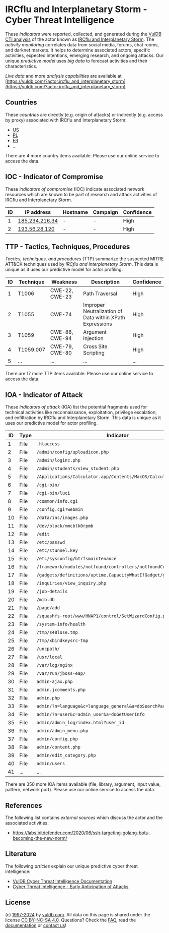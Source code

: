 # IRCflu and Interplanetary Storm - Cyber Threat Intelligence

These _indicators_ were reported, collected, and generated during the [VulDB CTI analysis](https://vuldb.com/?kb.cti) of the actor known as [IRCflu and Interplanetary Storm](https://vuldb.com/?actor.ircflu_and_interplanetary_storm). The _activity monitoring_ correlates data from social media, forums, chat rooms, and darknet markets. It helps to determine associated actors, specific activities, expected intentions, emerging research, and ongoing attacks. Our unique _predictive model_ uses _big data_ to forecast activities and their characteristics.

_Live data_ and more _analysis capabilities_ are available at [https://vuldb.com/?actor.ircflu_and_interplanetary_storm](https://vuldb.com/?actor.ircflu_and_interplanetary_storm)

## Countries

These _countries_ are directly (e.g. origin of attacks) or indirectly (e.g. access by proxy) associated with IRCflu and Interplanetary Storm:

* [US](https://vuldb.com/?country.us)
* [PL](https://vuldb.com/?country.pl)
* [FR](https://vuldb.com/?country.fr)
* ...

There are 4 more country items available. Please use our online service to access the data.

## IOC - Indicator of Compromise

These _indicators of compromise_ (IOC) indicate associated network resources which are known to be part of research and attack activities of IRCflu and Interplanetary Storm.

ID | IP address | Hostname | Campaign | Confidence
-- | ---------- | -------- | -------- | ----------
1 | [185.234.216.34](https://vuldb.com/?ip.185.234.216.34) | - | - | High
2 | [193.56.28.120](https://vuldb.com/?ip.193.56.28.120) | - | - | High

## TTP - Tactics, Techniques, Procedures

_Tactics, techniques, and procedures_ (TTP) summarize the suspected MITRE ATT&CK techniques used by _IRCflu and Interplanetary Storm_. This data is unique as it uses our predictive model for actor profiling.

ID | Technique | Weakness | Description | Confidence
-- | --------- | -------- | ----------- | ----------
1 | T1006 | CWE-22, CWE-23 | Path Traversal | High
2 | T1055 | CWE-74 | Improper Neutralization of Data within XPath Expressions | High
3 | T1059 | CWE-88, CWE-94 | Argument Injection | High
4 | T1059.007 | CWE-79, CWE-80 | Cross Site Scripting | High
5 | ... | ... | ... | ...

There are 17 more TTP items available. Please use our online service to access the data.

## IOA - Indicator of Attack

These _indicators of attack_ (IOA) list the potential fragments used for technical activities like reconnaissance, exploitation, privilege escalation, and exfiltration by IRCflu and Interplanetary Storm. This data is unique as it uses our predictive model for actor profiling.

ID | Type | Indicator | Confidence
-- | ---- | --------- | ----------
1 | File | `.htaccess` | Medium
2 | File | `/admin/config/uploadicon.php` | High
3 | File | `/admin/loginc.php` | High
4 | File | `/admin/students/view_student.php` | High
5 | File | `/Applications/Calculator.app/Contents/MacOS/Calculator` | High
6 | File | `/cgi-bin/` | Medium
7 | File | `/cgi-bin/luci` | High
8 | File | `/common/info.cgi` | High
9 | File | `/config.cgi?webmin` | High
10 | File | `/data/inc/images.php` | High
11 | File | `/dev/block/mmcblk0rpmb` | High
12 | File | `/edit` | Low
13 | File | `/etc/passwd` | Medium
14 | File | `/etc/stunnel.key` | High
15 | File | `/etc/sysconfig/btrfsmaintenance` | High
16 | File | `/framework/modules/notfound/controllers/notfoundController.php` | High
17 | File | `/gadgets/definitions/uptime.CapacityWhatIfGadget/getmetrics.php` | High
18 | File | `/inquiries/view_inquiry.php` | High
19 | File | `/job-details` | Medium
20 | File | `/mib.db` | Low
21 | File | `/page/add` | Medium
22 | File | `/squashfs-root/www/HNAP1/control/SetWizardConfig.php` | High
23 | File | `/system-info/health` | High
24 | File | `/tmp/s48lose.tmp` | High
25 | File | `/tmp/xbindkeysrc-tmp` | High
26 | File | `/uncpath/` | Medium
27 | File | `/usr/local` | Medium
28 | File | `/var/log/nginx` | High
29 | File | `/var/run/jboss-eap/` | High
30 | File | `admin-ajax.php` | High
31 | File | `admin.jcomments.php` | High
32 | File | `admin.php` | Medium
33 | File | `admin/?n=language&c=language_general&a=doSearchParameter` | High
34 | File | `admin/?n=user&c=admin_user&a=doGetUserInfo` | High
35 | File | `admin/admin_log/index.html?user_id` | High
36 | File | `admin/admin_menu.php` | High
37 | File | `admin/config.php` | High
38 | File | `admin/content.php` | High
39 | File | `admin/edit_category.php` | High
40 | File | `admin/users` | Medium
41 | ... | ... | ...

There are 350 more IOA items available (file, library, argument, input value, pattern, network port). Please use our online service to access the data.

## References

The following list contains _external sources_ which discuss the actor and the associated activities:

* https://labs.bitdefender.com/2020/06/ssh-targeting-golang-bots-becoming-the-new-norm/

## Literature

The following _articles_ explain our unique predictive cyber threat intelligence:

* [VulDB Cyber Threat Intelligence Documentation](https://vuldb.com/?kb.cti)
* [Cyber Threat Intelligence - Early Anticipation of Attacks](https://www.scip.ch/en/?labs.20201022)

## License

(c) [1997-2024](https://vuldb.com/?kb.changelog) by [vuldb.com](https://vuldb.com/?kb.about). All data on this page is shared under the license [CC BY-NC-SA 4.0](https://creativecommons.org/licenses/by-nc-sa/4.0/). Questions? Check the [FAQ](https://vuldb.com/?kb.faq), read the [documentation](https://vuldb.com/?kb) or [contact us](https://vuldb.com/?contact)!
